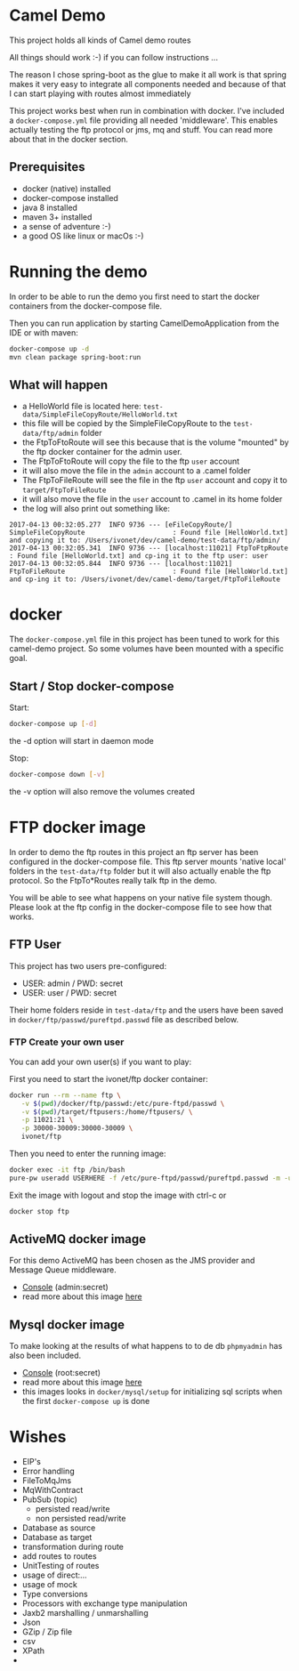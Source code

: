 # Camel Demo

This project holds all kinds of Camel demo routes

All things should work :-) if you can follow instructions ...

The reason I chose spring-boot as the glue to make it all work is that spring 
makes it very easy to integrate all components needed and because of that I can 
start playing with routes almost immediately

This project works best when run in combination with docker. I've included a `docker-compose.yml`
file providing all needed 'middleware'. This enables actually testing the ftp protocol or jms, mq and stuff.
You can read more about that in the docker section.

## Prerequisites

* docker (native) installed
* docker-compose installed
* java 8 installed
* maven 3+ installed
* a sense of adventure :-)
* a good OS like linux or macOs :-)

# Running the demo

In order to be able to run the demo you first need to start
the docker containers from the docker-compose file.

Then you can run application by starting CamelDemoApplication from the IDE
or with maven:

```bash
docker-compose up -d
mvn clean package spring-boot:run
```

## What will happen

* a HelloWorld file is located here: `test-data/SimpleFileCopyRoute/HelloWorld.txt`
* this file will be copied by the SimpleFileCopyRoute to the `test-data/ftp/admin` folder
* the FtpToFtoRoute will see this because that is the volume "mounted" by the 
ftp docker container for the admin user. 
* The FtpToFtoRoute will copy the file to the ftp `user` account 
* it will also move the file in the `admin` account to a .camel folder
* The FtpToFileRoute will see the file in the ftp `user` account and copy it to `target/FtpToFileRoute`
* it will also move the file in the `user` account to .camel in its home folder
* the log will also print out something like:

```text
2017-04-13 00:32:05.277  INFO 9736 --- [eFileCopyRoute/] SimpleFileCopyRoute                      : Found file [HelloWorld.txt] and copying it to: /Users/ivonet/dev/camel-demo/test-data/ftp/admin/
2017-04-13 00:32:05.341  INFO 9736 --- [localhost:11021] FtpToFtpRoute                            : Found file [HelloWorld.txt] and cp-ing it to the ftp user: user
2017-04-13 00:32:05.844  INFO 9736 --- [localhost:11021] FtpToFileRoute                           : Found file [HelloWorld.txt] and cp-ing it to: /Users/ivonet/dev/camel-demo/target/FtpToFileRoute
```

# docker

The `docker-compose.yml` file in this project has been tuned to work for this camel-demo project.
So some volumes have been mounted with a specific goal.

## Start / Stop docker-compose

Start:

```bash
docker-compose up [-d]
```

the -d option will start in daemon mode

Stop:

```bash
docker-compose down [-v]
```

the -v option will also remove the volumes created


# FTP docker image

In order to demo the ftp routes in this project an ftp server has been configured in the docker-compose file.
This ftp server mounts 'native local' folders in the `test-data/ftp` folder but it will also actually enable 
the ftp protocol. So the FtpTo*Routes really talk ftp in the demo.

You will be able to see what happens on your native file system though. Please look at the ftp config in the 
docker-compose file to see how that works.

## FTP User

This project has two users pre-configured:

* USER: admin / PWD: secret
* USER: user / PWD: secret

Their home folders reside in `test-data/ftp` and the users have been saved in `docker/ftp/passwd/pureftpd.passwd` file as described below.

### FTP Create your own user

You can add your own user(s) if you want to play:

First you need to start the ivonet/ftp docker container:

```bash
docker run --rm --name ftp \
   -v $(pwd)/docker/ftp/passwd:/etc/pure-ftpd/passwd \
   -v $(pwd)/target/ftpusers:/home/ftpusers/ \
   -p 11021:21 \
   -p 30000-30009:30000-30009 \
   ivonet/ftp
```

Then you need to enter the running image:

```bash
docker exec -it ftp /bin/bash
pure-pw useradd USERHERE -f /etc/pure-ftpd/passwd/pureftpd.passwd -m -u ftpuser -d /home/ftpusers/USERHERE
```

Exit the image with logout and stop the image with ctrl-c or

```bash
docker stop ftp
```

## ActiveMQ docker image

For this demo ActiveMQ has been chosen as the JMS provider and Message Queue middleware.

* [Console](http://localhost:8161) (admin:secret)
* read more about this image [here](https://hub.docker.com/r/ivonet/activemq/)

## Mysql docker image

To make looking at the results of what happens to to de db `phpmyadmin` has also been included.

* [Console](http://localhost:8888) (root:secret)
* read more about this image [here](https://hub.docker.com/r/ivonet/mysql/)
* this images looks in `docker/mysql/setup` for initializing sql scripts when the first `docker-compose up` is done


# Wishes

* EIP's 
* Error handling
* FileToMqJms
* MqWithContract
* PubSub (topic)
    * persisted read/write
    * non persisted read/write
* Database as source
* Database as target
* transformation during route
* add routes to routes
* UnitTesting of routes
* usage of direct:...
* usage of mock
* Type conversions
* Processors with exchange type manipulation
* Jaxb2 marshalling / unmarshalling
* Json 
* GZip / Zip file
* csv
* XPath
*

